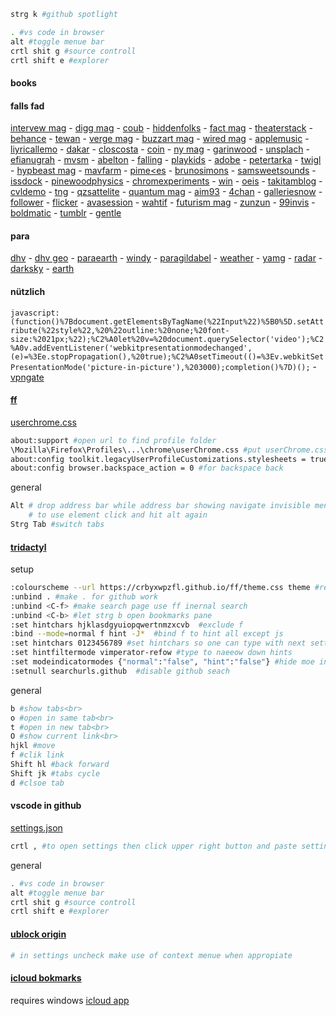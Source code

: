 ```sh
strg k #github spotlight
```

```sh
. #vs code in browser
alt #toggle menue bar
crtl shit g #source controll
crtl shift e #explorer
```

#### books

#### falls fad
[intervew mag](http://www.interviewmagazine.com/#fashion) - 
[digg mag](http://digg.com/) - 
[coub](https://coub.com/) - 
[hiddenfolks](http://hiddenfolks.com/) - 
[fact mag](http://www.factmag.com/) - 
[theaterstack](https://theartstack.com/shop) - 
[behance](https://www.behance.net/) - 
[tewan](http://tewan.diem.cl/webspace/canvasexperiment/) - 
[verge mag](http://www.theverge.com/) - 
[buzzart mag](https://bbuzzart.com/discover) - 
[wired mag](https://www.wired.com/) - 
[applemusic](https://beta.music.apple.com/for-you) - 
[liyricallemo](https://lyricallemonade.com/) - 
[dakar](https://www.dakar.com/en) - 
[closcosta](http://www.carloscosta.me/) - 
[coin](https://projects.playables.net/coin/) - 
[ny mag](http://www.newyorker.com/) - 
[garinwood](http://www.garinwood.com/) - 
[unsplach](https://unsplash.com/) - 
[efianugrah](https://erfianugrah.com/) - 
[mvsm](http://mvsm.com/) - 
[abelton](https://learningmusic.ableton.com/) - 
[falling](http://www.fallingfalling.com/) - 
[playkids](http://playkids.ch/presskit/) - 
[adobe](https://stock.adobe.com/de/) - 
[petertarka](https://petertarka.com/) - 
[twigl](https://twigl.app/) - 
[hypbeast mag](https://hypebeast.com/) - 
[mavfarm](https://mav.farm/) - 
[pime<es](https://pimeyes.com/en) - 
[brunosimons](https://bruno-simon.com/) - 
[samsweetsounds](http://samsayssweetsounds.com/) - 
[issdock](https://iss-sim.spacex.com/) - 
[pinewoodphysics](http://pinewoodphysics.com/index.html) - 
[chromexperiments](https://experiments.withgoogle.com/collection/chrome) - 
[win](http://www.windows93.net/) - 
[oeis](https://oeis.org/) - 
[takitamblog](https://takitamblog.tk/skrypty/Tupper/) - 
[cvldemo](https://cvl-demos.cs.nott.ac.uk/vrn/) - 
[tng](https://www.tng-project.org/explore/) - 
[qzsattelite](https://qz.com/296941/interactive-graphic-every-active-satellite-orbiting-earth/) - 
[quantum mag](https://www.quantamagazine.org/) - 
[aim93](https://www.aim93.com/) - 
[4chan](http://www.4chan.org/) - 
[galleriesnow](https://www.galleriesnow.net/) - 
[follower](https://follower.today/#apply) - 
[flicker](https://www.flickr.com/) - 
[avasession](https://ava-sessions.com/) - 
[wahtif](http://what-if.xkcd.com/) - 
[futurism mag](http://futurism.com/) - 
[zunzun](http://zunzun.com/) - 
[99invis](https://99percentinvisible.org/) - 
[boldmatic](https://boldomatic.com/) - 
[tumblr](https://www.tumblr.com/dashboard) - 
[gentle](http://ekrivoruchko.com/gentlebrain/)

#### para
[dhv](https://www.dhv.de/wetter/) - 
[dhv geo](http://www.dhv.de/db2/geosearch.php) - 
[paraearth](https://paraglidingearth.com/) - 
[windy](https://www.windy.com/) - 
[paragildabel](https://paraglidable.com/mobile.html) - 
[weather](https://weather.com/weather/hourbyhour/l/GMXX0087:1:GM) - 
[yamg](https://www.zamg.ac.at/cms/de/wetter/wetterkarte) - 
[radar](https://weather.com/weather/radar/interactive/) - 
[darksky](https://darksky.net/) - 
[earth](https://earth.nullschool.net/)

#### nützlich
`javascript:(function()%7Bdocument.getElementsByTagName(%22Input%22)%5B0%5D.setAttribute(%22style%22,%20%22outline:%20none;%20font-size:%2021px;%22);%C2%A0let%20v=%20document.querySelector('video');%C2%A0v.addEventListener('webkitpresentationmodechanged',(e)=%3Ee.stopPropagation(),%20true);%C2%A0setTimeout(()=%3Ev.webkitSetPresentationMode('picture-in-picture'),%203000);completion()%7D)();` - 
[vpngate](https://www.vpngate.net/en/) 


#### [ff](https://www.mozilla.org/en-US/firefox/new/)
[userchrome.css](https://github.com/crbyxwpzfl/ff/blob/main/userChrome.css)
```sh
about:support #open url to find profile folder
\Mozilla\Firefox\Profiles\...\chrome\userChrome.css #put userChrome.css here
about:config toolkit.legacyUserProfileCustomizations.stylesheets = true #to load userChrome
about:config browser.backspace_action = 0 #for backspace back
```
general
```sh
Alt # drop address bar while address bar showing navigate invisible menues via arrow keys
    # to use element click and hit alt again
Strg Tab #switch tabs
```

#### [tridactyl](https://github.com/tridactyl/tridactyl)
setup
```sh
:colourscheme --url https://crbyxwpzfl.github.io/ff/theme.css theme #remeber to host githubpages from master baranch before in repo settings
:unbind . #make . for github work
:unbind <C-f> #make search page use ff inernal search
:unbind <C-b> #let strg b open bookmarks pane
:set hintchars hjklasdgyuiopqwertnmzxcvb  #exclude f
:bind --mode=normal f hint -J*  #bind f to hint all except js
:set hintchars 0123456789 #set hintchars so one can type with next setting
:set hintfiltermode vimperator-refow #type to naeeow down hints
:set modeindicatormodes {"normal":"false", "hint":"false"} #hide moe indicator
:setnull searchurls.github  #disable github seach
```
general
```sh
b #show tabs<br>
o #open in same tab<br>
t #open in new tab<br>
O #show current link<br>
hjkl #move
f #clik link
Shift hl #back forward
Shift jk #tabs cycle
d #clsoe tab
```

#### vscode in github
[settings.json](https://github.com/crbyxwpzfl/ff/blob/main/settings.json)
```sh
crtl , #to open settings then click upper right button and paste settings.json
```
general
```sh
. #vs code in browser
alt #toggle menue bar
crtl shit g #source controll
crtl shift e #explorer
```

#### [ublock origin](https://github.com/gorhill/uBlock)
```sh
# in settings uncheck make use of context menue when appropiate
```

#### [icloud bokmarks](https://addons.mozilla.org/en-US/firefox/addon/icloud-bookmarks)
requires windows [icloud app](https://www.microsoft.com/store/apps/9PKTQ5699M62)


